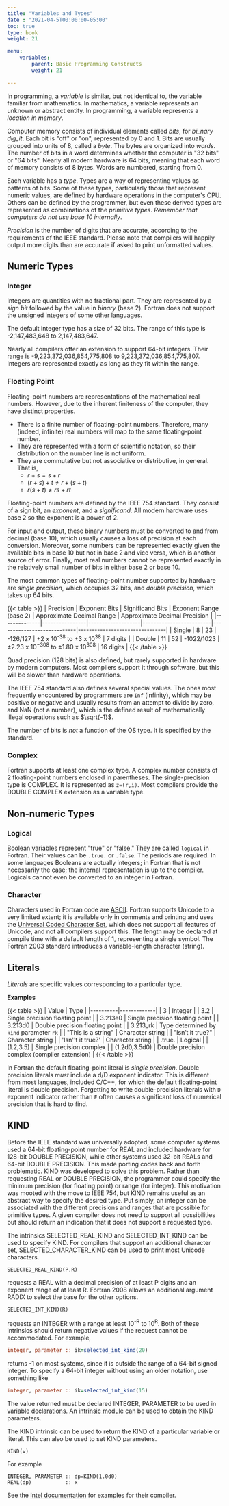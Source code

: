 ```yaml
---
title: "Variables and Types"
date : "2021-04-5T00:00:00-05:00"
toc: true
type: book
weight: 21

menu:
    variables:
        parent: Basic Programming Constructs
        weight: 21

---
```


In programming, a _variable_ is similar, but not identical to, the variable familiar from mathematics.  In mathematics, a variable represents an unknown or abstract entity.  In programming, a variable represents a _location in memory_.

Computer memory consists of individual elements called _bits_, for _bi_nary dig_it_.  Each bit is "off" or "on", represented by 0 and 1.  Bits are usually grouped into units of 8, called a _byte_.  The bytes are organized into _words_.  The number of bits in a word determines whether the computer is "32 bits" or "64 bits".  Nearly all modern hardware is 64 bits, meaning that each word of memory consists of 8 bytes.  Words are numbered, starting from 0.

Each variable has a _type_.  Types are a way of representing values as patterns of bits.  Some of these types, particularly those that represent numeric values, are defined by hardware operations in the computer's CPU.  Others can be defined by the programmer, but even these derived types are represented as combinations of the _primitive types_. 
_Remember that computers do not use base 10 internally_.  

_Precision_ is the number of digits that are accurate, according to the requirements of the IEEE standard.  Please note that compilers will happily output more digits than are accurate if asked to print unformatted values.

## Numeric Types

### Integer

Integers are quantities with no fractional part.
They are represented by a _sign bit_ followed by the value in _binary_ (base 2).
Fortran does not support the unsigned integers of some other languages.

The default integer type has a size of 32 bits.
The range of this type is -2,147,483,648 to 2,147,483,647.  

Nearly all compilers offer an extension to support 64-bit integers. 
Their range is -9,223,372,036,854,775,808 to 9,223,372,036,854,775,807.
Integers are represented exactly as long as they fit within the range.

### Floating Point

Floating-point numbers are representations of the mathematical real numbers.
However, due to the inherent finiteness of the computer, they have distinct 
properties.

* There is a finite number of floating-point numbers. Therefore, many (indeed, infinite) real numbers will map to the same floating-point number.
* They are represented with a form of scientific notation, so their distribution on the number line is not uniform.
* They are commutative but not associative or distributive, in general.  That 
is,
  * $r+s=s+r$
  * $(r+s)+t \ne r+(s+t)$
  * $r(s+t) \ne rs+rt$ 

Floating-point numbers are defined by the IEEE 754 standard.  They consist of a sign bit, an _exponent_, and a _significand_.  All modern hardware uses base 2 so the exponent is a power of 2.  

For input and output, these binary numbers must be converted to and from decimal (base 10), which usually causes a loss of precision at each
conversion.  Moreover, some numbers can be represented exactly given the available bits in base 10 but not in base 2 and vice versa, which is another source of error.  Finally, most real numbers cannot be represented exactly in the relatively small number of bits in either base 2 or base 10.  

The most common types of floating-point number supported by hardware are _single precision_, which occupies 32 bits, and _double precision_, which takes up 64 bits.  

{{< table >}}
|   Precision  |  Exponent Bits |  Significand Bits | Exponent Range (base 2) | Approximate Decimal Range  |  Approximate Decimal Precision |
|--------------|----------------|-------------------|-------------------------|----------------------------|--------------------------------|
| Single       |  8    |  23  |  -126/127 | &plusmn;2 x 10<sup>-38</sup> to &plusmn;3 x 10<sup>38</sup> | 7 digits |
| Double       |  11   |  52  |  -1022/1023 |  &plusmn;2.23 x 10<sup>−308</sup> to &plusmn;1.80 x 10<sup>308</sup> |  16 digits |
{{< /table >}}

Quad precision (128 bits) is also defined, but rarely supported in hardware by modern computers.  Most compilers support it through software, but this will be slower than hardware operations.

The IEEE 754 standard also defines several special values.  The ones most frequently encountered by programmers are `Inf` (infinity), which may be positive or negative and usually results from an attempt to divide by zero, and NaN (not a number), which is the defined result of mathematically illegal operations such as $\sqrt{-1}$.

The number of bits is _not_ a function of the OS type.  It is specified by the standard.

### Complex

Fortran supports at least one complex type.  A complex number consists of 2 floating-point numbers enclosed in parentheses.
The single-precision type is COMPLEX.  It is represented as `z=(r,i)`.
Most compilers provide the DOUBLE COMPLEX extension as a variable type.

## Non-numeric Types

### Logical

Boolean variables represent  "true" or "false."  They are called `logical` in Fortran.
Their values can be `.true.` or `.false`. The periods are required.
In some languages Booleans are actually integers; in Fortran that is not necessarily the case; the internal representation is up to the compiler.
Logicals cannot even be converted to an integer in Fortran.

### Character

Characters used in Fortran code are [ASCII](http://www.asciitable.com/). Fortran supports Unicode to a very limited extent; it is available only in comments and printing and uses the [Universal Coded Character Set](https://en.wikipedia.org/wiki/Universal_Coded_Character_Set), which does not support all features of Unicode, and not all compilers support this.
The length may be declared at compile time with a default length of 1, representing a single symbol.  The Fortran 2003 standard introduces a variable-length character (string).

## Literals

_Literals_ are specific values corresponding to a particular type.

**Examples**

{{< table >}}
| Value    |   Type      |
|----------|-------------|
|     3    | Integer     |
|    3.2   |  Single precision floating point |
|  3.213e0 | Single precision floating point  |
|  3.213d0 | Double precision floating point |
| 3.213_rk | Type determined by `kind` parameter `rk` |
|  "This is a string" | Character string  |
|  "Isn’t it true?"  |  Character string  |
|  'Isn''t it true?' |  Character string  |
|  .true.  |  Logical  |
| (1.2,3.5) | Single precision complex  |
| (1.2d0,3.5d0) | Double precision complex (compiler extension)  |
{{< /table >}}

In Fortran the default floating-point literal is _single precision_.  Double precision literals _must_ include a d/D exponent indicator.  This is different from most languages, included C/C++, for which the default floating-point literal is double precision.
Forgetting to write double-precision literals with `D` exponent indicator rather than `E` often causes a significant loss of numerical precision that is hard to find.

## KIND

Before the IEEE standard was universally adopted, some computer systems used a 64-bit floating-point number for REAL and included hardware for 128-bit DOUBLE PRECISION, while other systems used 32-bit REALs and 64-bit DOUBLE PRECISION.  This made porting codes back and forth problematic.  KIND was developed to solve this problem.  Rather than requesting REAL or DOUBLE PRECISION, the programmer could specify the minimum precision (for floating point) or range (for integer).  This motivation was mooted with the move to IEEE 754, but KIND remains useful as an abstract way to specify the desired type.  Put simply, an integer can be associated with the different precisions and ranges that are possible for primitive types.  A given compiler does not need to support all possibilities but should return an indication that it does not support a requested type.

The intrinsics SELECTED_REAL_KIND and SELECTED_INT_KIND can be used to specify KIND.  For compilers that support an additional character set, SELECTED_CHARACTER_KIND can be used to print most Unicode characters.
```
SELECTED_REAL_KIND(P,R)
```
requests a REAL with a decimal precision of at least P digits and an exponent range of at least R.  Fortran 2008 allows an additional argument RADIX to select the base for the other options.
```
SELECTED_INT_KIND(R)
```
requests an INTEGER with a range at least 10<sup>-R</sup> to 10<sup>R</sup>.
Both of these intrinsics should return negative values if the request cannot be accommodated.  For example,
```fortran
integer, parameter :: ik=selected_int_kind(20)
```
returns -1 on most systems, since it is outside the range of a 64-bit signed integer.  To specify a 64-bit integer without using an older notation, use something like
```fortran
integer, parameter :: ik=selected_int_kind(15)
```

The value returned must be declared INTEGER, PARAMETER to be used in [variable declarations](/courses/fortran-introduction/declarations).
An [intrinsic module](/courses/fortran-introduction/intrinsic_modules) can be used to obtain the KIND parameters.

The KIND intrinsic can be used to return the KIND of a particular variable or literal.  This can also be used to set KIND parameters.
```
KIND(v)
```
For example
```
INTEGER, PARAMETER :: dp=KIND(1.0d0)
REAL(dp)           :: x
```
See the [Intel documentation](https://software.intel.com/content/www/us/en/develop/documentation/fortran-compiler-oneapi-dev-guide-and-reference/top/language-reference/data-types-constants-and-variables/intrinsic-data-types.html#intrinsic-data-types) for examples for their compiler.

